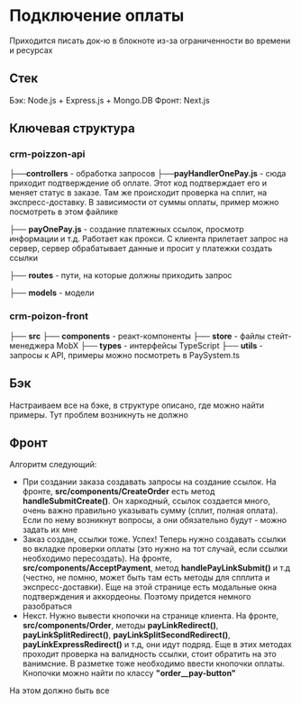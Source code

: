 # Подключение оплаты 
Приходится писать док-ю в блокноте из-за ограниченности во времени и ресурсах 
## Стек
Бэк: Node.js + Express.js + Mongo.DB
Фронт: Next.js 
## Ключевая структура
### crm-poizzon-api
├──__controllers__ - обработка запросов
  ├──__payHandlerOnePay.js__ - сюда приходит подтверждение об оплате. Этот код подтверждает его и меняет статус в заказе. Там же происходит проверка на сплит, на экспресс-доставку. В зависимости от суммы оплаты, пример можно посмотреть в этом файлике


  ├── __payOnePay.js__ - создание платежных ссылок, просмотр информации и т.д. Работает как прокси. С клиента прилетает запрос на сервер, сервер обрабатывает данные и просит у платежки создать ссылки


├── __routes__ - пути, на которые должны приходить запрос 


├── __models__ - модели 


### crm-poizon-front
├── __src__
  ├── __components__ - реакт-компоненты
  ├── __store__ - файлы стейт-менеджера MobX
  ├── __types__ - интерфейсы TypeScript
  ├── __utils__ - запросы к API, примеры можно посмотреть в PaySystem.ts 
## Бэк
Настраиваем все на бэке, в структуре описано, где можно найти примеры. Тут проблем возникнуть не должно 
## Фронт
Алгоритм следующий: 
- При создании заказа создавать запросы на создание ссылок. На фронте, __src/components/CreateOrder__ есть метод __handleSubmitCreate()__. Он харкодный, ссылок создается много, очень важно правильно указывать сумму (сплит, полная оплата). Если по нему возникнут вопросы, а они обязательно будут - можно задать их мне 
- Заказ создан, ссылки тоже. Успех! Теперь нужно создавать ссылки во вкладке проверки оплаты (это нужно на тот случай, если ссылки необходимо пересоздать). На фронте, __src/components/AcceptPayment__, метод __handlePayLinkSubmit()__ и т.д (честно, не помню, может быть там есть методы для спплита и экспресс-доставки). Еще на этой странице есть модальные окна подтверждения и аккордеоны. Поэтому придется немного разобраться
- Некст. Нужно вывести кнопочки на странице клиента. На фронте, __src/components/Order__, методы __payLinkRedirect()__, __payLinkSplitRedirect()__, __payLinkSplitSecondRedirect()__, __payLinkExpressRedirect()__ и т.д, они идут подряд. Еще в этих методах проходит проверка на валидность ссылки, стоит обратить на это ванимсние. В разметке тоже необходимо ввести кнопочки оплаты. Кнопочки можно найти по классу __"order__pay-button"__
 
На этом должно быть все
